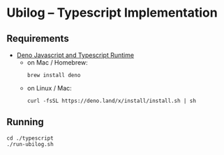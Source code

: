 # Ubilog – Typescript Implementation

## Requirements

- [Deno Javascript and Typescript Runtime](https://deno.land/)
  - on Mac / Homebrew:
    ```
    brew install deno
    ```
  - on Linux / Mac:
    ```
    curl -fsSL https://deno.land/x/install/install.sh | sh
    ```

## Running

```
cd ./typescript
./run-ubilog.sh
```
